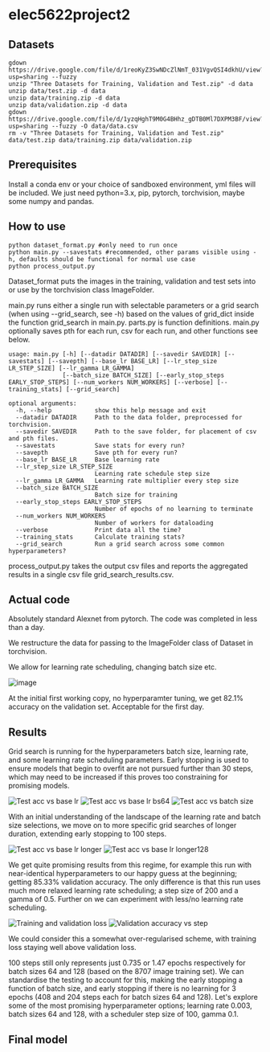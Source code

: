 # elec5622project2


## Datasets
```shell
gdown https://drive.google.com/file/d/1reoKyZ3SwNDcZlNmT_031VgvQSI4dkhU/view?usp=sharing --fuzzy
unzip "Three Datasets for Training, Validation and Test.zip" -d data
unzip data/test.zip -d data
unzip data/training.zip -d data
unzip data/validation.zip -d data
gdown https://drive.google.com/file/d/1yzqHghT9M0G4BHhz_gDTB0Ml7DXPM3BF/view?usp=sharing --fuzzy -O data/data.csv
rm -v "Three Datasets for Training, Validation and Test.zip" data/test.zip data/training.zip data/validation.zip
```
## Prerequisites

Install a conda env or your choice of sandboxed environment, yml files will be included.
We just need python=3.x, pip, pytorch, torchvision, maybe some numpy and pandas.

## How to use

```shell
python dataset_format.py #only need to run once
python main.py --savestats #recommended, other params visible using -h, defaults should be functional for normal use case
python process_output.py
```
Dataset_format puts the images in the training, validation and test sets into or use by the torchvision class ImageFolder.

main.py runs either a single run with selectable parameters or a grid search (when using --grid_search, see -h) based on the values of grid_dict inside the function grid_search in main.py. parts.py is function definitions. main.py optionally saves pth for each run, csv for each run, and other functions see below.

```shell
usage: main.py [-h] [--datadir DATADIR] [--savedir SAVEDIR] [--savestats] [--savepth] [--base_lr BASE_LR] [--lr_step_size LR_STEP_SIZE] [--lr_gamma LR_GAMMA]
               [--batch_size BATCH_SIZE] [--early_stop_steps EARLY_STOP_STEPS] [--num_workers NUM_WORKERS] [--verbose] [--training_stats] [--grid_search]

optional arguments:
  -h, --help            show this help message and exit
  --datadir DATADIR     Path to the data folder, preprocessed for torchvision.
  --savedir SAVEDIR     Path to the save folder, for placement of csv and pth files.
  --savestats           Save stats for every run?
  --savepth             Save pth for every run?
  --base_lr BASE_LR     Base learning rate
  --lr_step_size LR_STEP_SIZE
                        Learning rate schedule step size
  --lr_gamma LR_GAMMA   Learning rate multiplier every step size
  --batch_size BATCH_SIZE
                        Batch size for training
  --early_stop_steps EARLY_STOP_STEPS
                        Number of epochs of no learning to terminate
  --num_workers NUM_WORKERS
                        Number of workers for dataloading
  --verbose             Print data all the time?
  --training_stats      Calculate training stats?
  --grid_search         Run a grid search across some common hyperparameters?
```

process_output.py takes the output csv files and reports the aggregated results in a single csv file grid_search_results.csv.



## Actual code
Absolutely standard Alexnet from pytorch. The code was completed in less than a day.

We restructure the data for passing to the ImageFolder class of Dataset in torchvision.

We allow for learning rate scheduling, changing batch size etc.

![image](https://user-images.githubusercontent.com/48018617/194888313-a586faca-3ff0-4423-9b87-aba254cec9ba.png)

At the initial first working copy, no hyperparamter tuning, we get 82.1% accuracy on the validation set. Acceptable for the first day.

## Results

Grid search is running for the hyperparameters batch size, learning rate, and some learning rate scheduling parameters. Early stopping is used to ensure models that begin to overfit are not pursued further than 30 steps, which may need to be increased if this proves too constraining for promising models.

![Test acc vs base lr](https://user-images.githubusercontent.com/48018617/195095185-99de1f3e-cf74-497a-aa75-ee0290504c08.png)
![Test acc vs base lr bs64](https://user-images.githubusercontent.com/48018617/195095194-b60583b7-f674-4dc5-bb17-6be8a1071658.png)
![Test acc vs batch size](https://user-images.githubusercontent.com/48018617/195095195-dfe7805c-5fb1-4713-a15f-ea77a65938dc.png)

With an initial understanding of the landscape of the learning rate and batch size selections, we move on to more specific grid searches of longer duration, extending early stopping to 100 steps. 

![Test acc vs base lr longer](https://user-images.githubusercontent.com/48018617/195110084-08b14ab6-14b6-4fc9-bf19-20721f59f84d.png)
![Test acc vs base lr longer128](https://user-images.githubusercontent.com/48018617/195110094-ec3cc6e6-a853-4092-b760-ffa26082996b.png)

We get quite promising results from this regime, for example this run with near-identical hyperparameters to our happy guess at the beginning; getting 85.33% validation accuracy. The only difference is that this run uses much more relaxed learning rate scheduling; a step size of 200 and a gamma of 0.5. Further on we can experiment with less/no learning rate scheduling.

![Training and validation loss](https://user-images.githubusercontent.com/48018617/195115413-7b780b47-7f02-4129-a7c5-e113ce92da9c.png)
![Validation accuracy vs step](https://user-images.githubusercontent.com/48018617/195116133-eb920351-95aa-467c-82c4-2f8fbb32c4db.png)

We could consider this a somewhat over-regularised scheme, with training loss staying well above validation loss.


100 steps still only represents just 0.735 or 1.47 epochs respectively for batch sizes 64 and 128 (based on the 8707 image training set). We can standardise the testing to account for this, making the early stopping a function of batch size, and early stopping if there is no learning for 3 epochs (408 and 204 steps each for batch sizes 64 and 128). Let's explore some of the most promising hyperparameter options; learning rate 0.003, batch sizes 64 and 128, with a scheduler step size of 100, gamma 0.1.


## Final model
